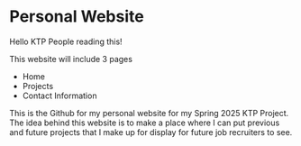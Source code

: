 # Personal Website

Hello KTP People reading this!

This website will include 3 pages
* Home
* Projects
* Contact Information

This is the Github for my personal website for my Spring 2025 KTP Project. 
The idea behind this website is to make a place where I can put previous and future projects that I make up for display for future job recruiters to see.